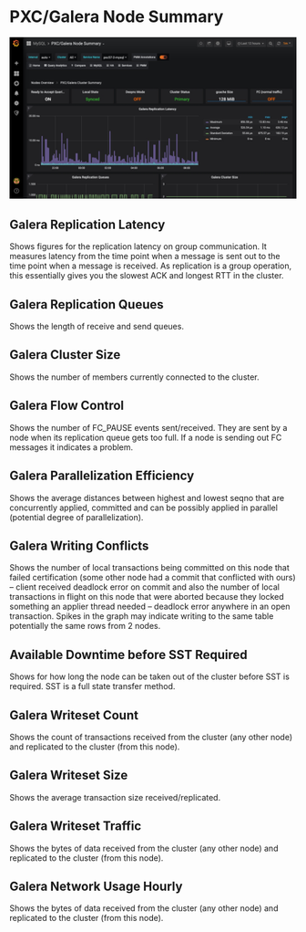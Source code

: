 # PXC/Galera Node Summary

![image](../_images/PMM_PXC_Galera_Node_Summary.jpg)

## Galera Replication Latency

Shows figures for the replication latency on group communication. It measures latency from the time point when a message is sent out to the time point when a message is received. As replication is a group operation, this essentially gives you the slowest ACK and longest RTT in the cluster.

## Galera Replication Queues

Shows the length of receive and send queues.

## Galera Cluster Size

Shows the number of members currently connected to the cluster.

## Galera Flow Control

Shows the number of FC_PAUSE events sent/received. They are sent by a node when its replication queue gets too full. If a node is sending out FC messages it indicates a problem.

## Galera Parallelization Efficiency

Shows the average distances between highest and lowest seqno that are concurrently applied, committed and can be possibly applied in parallel (potential degree of parallelization).

## Galera Writing Conflicts

Shows the number of local transactions being committed on this node that failed certification (some other node had a commit that conflicted with ours) – client received deadlock error on commit and also the number of local transactions in flight on this node that were aborted because they locked something an applier thread needed – deadlock error anywhere in an open transaction. Spikes in the graph may indicate writing to the same table potentially the same rows from 2 nodes.

## Available Downtime before SST Required

Shows for how long the node can be taken out of the cluster before SST is required. SST is a full state transfer method.

## Galera Writeset Count

Shows the count of transactions received from the cluster (any other node) and replicated to the cluster (from this node).

## Galera Writeset Size

Shows the average transaction size received/replicated.

## Galera Writeset Traffic

Shows the bytes of data received from the cluster (any other node) and replicated to the cluster (from this node).

## Galera Network Usage Hourly

Shows the bytes of data received from the cluster (any other node) and replicated to the cluster (from this node).

